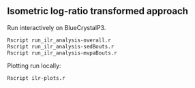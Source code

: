 

## Isometric log-ratio transformed approach


Run interactively on BlueCrystalP3.


```bash
Rscript run_ilr_analysis-overall.r
Rscript run_ilr_analysis-sedBouts.r
Rscript run_ilr_analysis-mvpaBouts.r
```


Plotting run locally:

```bash
Rscript ilr-plots.r
```

